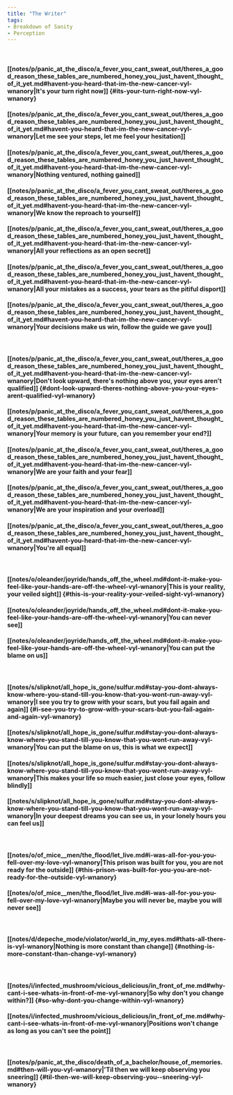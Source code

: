 ```yaml
---
title: "The Writer"
tags:
- Breakdown of Sanity
- Perception
---
```

&nbsp;
#### [[notes/p/panic_at_the_disco/a_fever_you_cant_sweat_out/theres_a_good_reason_these_tables_are_numbered_honey_you_just_havent_thought_of_it_yet.md#havent-you-heard-that-im-the-new-cancer-vyl-wnanory|It's your turn right now]] {#its-your-turn-right-now-vyl-wnanory}
#### [[notes/p/panic_at_the_disco/a_fever_you_cant_sweat_out/theres_a_good_reason_these_tables_are_numbered_honey_you_just_havent_thought_of_it_yet.md#havent-you-heard-that-im-the-new-cancer-vyl-wnanory|Let me see your steps, let me feel your hesitation]]
#### [[notes/p/panic_at_the_disco/a_fever_you_cant_sweat_out/theres_a_good_reason_these_tables_are_numbered_honey_you_just_havent_thought_of_it_yet.md#havent-you-heard-that-im-the-new-cancer-vyl-wnanory|Nothing ventured, nothing gained]]
#### [[notes/p/panic_at_the_disco/a_fever_you_cant_sweat_out/theres_a_good_reason_these_tables_are_numbered_honey_you_just_havent_thought_of_it_yet.md#havent-you-heard-that-im-the-new-cancer-vyl-wnanory|We know the reproach to yourself]]
#### [[notes/p/panic_at_the_disco/a_fever_you_cant_sweat_out/theres_a_good_reason_these_tables_are_numbered_honey_you_just_havent_thought_of_it_yet.md#havent-you-heard-that-im-the-new-cancer-vyl-wnanory|All your reflections as an open secret]]
#### [[notes/p/panic_at_the_disco/a_fever_you_cant_sweat_out/theres_a_good_reason_these_tables_are_numbered_honey_you_just_havent_thought_of_it_yet.md#havent-you-heard-that-im-the-new-cancer-vyl-wnanory|All your mistakes as a success, your tears as the pitiful disport]]
#### [[notes/p/panic_at_the_disco/a_fever_you_cant_sweat_out/theres_a_good_reason_these_tables_are_numbered_honey_you_just_havent_thought_of_it_yet.md#havent-you-heard-that-im-the-new-cancer-vyl-wnanory|Your decisions make us win, follow the guide we gave you]]
&nbsp;
#### [[notes/p/panic_at_the_disco/a_fever_you_cant_sweat_out/theres_a_good_reason_these_tables_are_numbered_honey_you_just_havent_thought_of_it_yet.md#havent-you-heard-that-im-the-new-cancer-vyl-wnanory|Don't look upward, there's nothing above you, your eyes aren't qualified]] {#dont-look-upward-theres-nothing-above-you-your-eyes-arent-qualified-vyl-wnanory}
#### [[notes/p/panic_at_the_disco/a_fever_you_cant_sweat_out/theres_a_good_reason_these_tables_are_numbered_honey_you_just_havent_thought_of_it_yet.md#havent-you-heard-that-im-the-new-cancer-vyl-wnanory|Your memory is your future, can you remember your end?]]
#### [[notes/p/panic_at_the_disco/a_fever_you_cant_sweat_out/theres_a_good_reason_these_tables_are_numbered_honey_you_just_havent_thought_of_it_yet.md#havent-you-heard-that-im-the-new-cancer-vyl-wnanory|We are your faith and your fear]]
#### [[notes/p/panic_at_the_disco/a_fever_you_cant_sweat_out/theres_a_good_reason_these_tables_are_numbered_honey_you_just_havent_thought_of_it_yet.md#havent-you-heard-that-im-the-new-cancer-vyl-wnanory|We are your inspiration and your overload]]
#### [[notes/p/panic_at_the_disco/a_fever_you_cant_sweat_out/theres_a_good_reason_these_tables_are_numbered_honey_you_just_havent_thought_of_it_yet.md#havent-you-heard-that-im-the-new-cancer-vyl-wnanory|You're all equal]]
&nbsp;
#### [[notes/o/oleander/joyride/hands_off_the_wheel.md#dont-it-make-you-feel-like-your-hands-are-off-the-wheel-vyl-wnanory|This is your reality, your veiled sight]] {#this-is-your-reality-your-veiled-sight-vyl-wnanory}
#### [[notes/o/oleander/joyride/hands_off_the_wheel.md#dont-it-make-you-feel-like-your-hands-are-off-the-wheel-vyl-wnanory|You can never see]]
#### [[notes/o/oleander/joyride/hands_off_the_wheel.md#dont-it-make-you-feel-like-your-hands-are-off-the-wheel-vyl-wnanory|You can put the blame on us]]
&nbsp;
#### [[notes/s/slipknot/all_hope_is_gone/sulfur.md#stay-you-dont-always-know-where-you-stand-till-you-know-that-you-wont-run-away-vyl-wnanory|I see you try to grow with your scars, but you fail again and again]] {#i-see-you-try-to-grow-with-your-scars-but-you-fail-again-and-again-vyl-wnanory}
#### [[notes/s/slipknot/all_hope_is_gone/sulfur.md#stay-you-dont-always-know-where-you-stand-till-you-know-that-you-wont-run-away-vyl-wnanory|You can put the blame on us, this is what we expect]]
#### [[notes/s/slipknot/all_hope_is_gone/sulfur.md#stay-you-dont-always-know-where-you-stand-till-you-know-that-you-wont-run-away-vyl-wnanory|This makes your life so much easier, just close your eyes, follow blindly]]
#### [[notes/s/slipknot/all_hope_is_gone/sulfur.md#stay-you-dont-always-know-where-you-stand-till-you-know-that-you-wont-run-away-vyl-wnanory|In your deepest dreams you can see us, in your lonely hours you can feel us]]
&nbsp;
#### [[notes/o/of_mice__men/the_flood/let_live.md#i-was-all-for-you-you-fell-over-my-love-vyl-wnanory|This prison was built for you, you are not ready for the outside]] {#this-prison-was-built-for-you-you-are-not-ready-for-the-outside-vyl-wnanory}
#### [[notes/o/of_mice__men/the_flood/let_live.md#i-was-all-for-you-you-fell-over-my-love-vyl-wnanory|Maybe you will never be, maybe you will never see]]
&nbsp;
#### [[notes/d/depeche_mode/violator/world_in_my_eyes.md#thats-all-there-is-vyl-wnanory|Nothing is more constant than change]] {#nothing-is-more-constant-than-change-vyl-wnanory}
&nbsp;
#### [[notes/i/infected_mushroom/vicious_delicious/in_front_of_me.md#why-cant-i-see-whats-in-front-of-me-vyl-wnanory|So why don't you change within?]] {#so-why-dont-you-change-within-vyl-wnanory}
#### [[notes/i/infected_mushroom/vicious_delicious/in_front_of_me.md#why-cant-i-see-whats-in-front-of-me-vyl-wnanory|Positions won't change as long as you can't see the point]]
&nbsp;
#### [[notes/p/panic_at_the_disco/death_of_a_bachelor/house_of_memories.md#then-will-you-vyl-wnanory|'Til then we will keep observing you  sneering]] {#til-then-we-will-keep-observing-you--sneering-vyl-wnanory}

